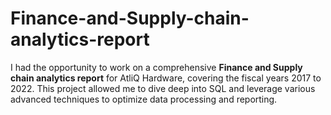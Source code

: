 # Finance-and-Supply-chain-analytics-report
I had the opportunity to work on a comprehensive **Finance and Supply chain analytics report** for AtliQ Hardware, covering the fiscal years 2017 to 2022. This project allowed me to dive deep into SQL and leverage various advanced techniques to optimize data processing and reporting.
